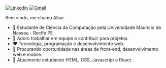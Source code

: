 [![Linkedin](https://img.shields.io/badge/-LinkedIn-blue?style=flat&logo=Linkedin&logoColor=white)](https://www.linkedin.com/in/allandxsh/)
[![Gmail](https://img.shields.io/badge/-Gmail-c14438?style=flat&logo=Gmail&logoColor=white)](mailto:allanhmc9@gmail.com)

Bem vindo, me chamo Allan.

- 📖 Estudante de Ciência da Computação pela Universidade Maurício de Nassau - Recife PE
- 🤝 Adoro trabalhar em equipe e contribuir para projetos.
- ❤️ Tecnologia, programação e desenvolvimento web.
- 🔎 Procurando oportunidade nas áreas de front-end, desenvolvimento web e mobile.
- 🌱 Atualmente estudando HTML, CSS, Javascript e React.
